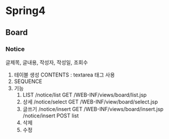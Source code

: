 # Spring4

## Board

### Notice

글제목, 글내용, 작성자, 작성일, 조회수

1. 테이블 생성
CONTENTS : textarea 태그 사용
2. SEQUENCE
3. 기능
	1) LIST
	/notice/list GET
	/WEB-INF/views/board/list.jsp
	2) 상세
	/notice/select GET
	/WEB-INF/view/board/select.jsp
	3) 글쓰기
	/notice/insert GET
	/WEB-INF/views/board/insert.jsp
	/notice/insert POST
	list 
	4) 삭제
	5) 수정